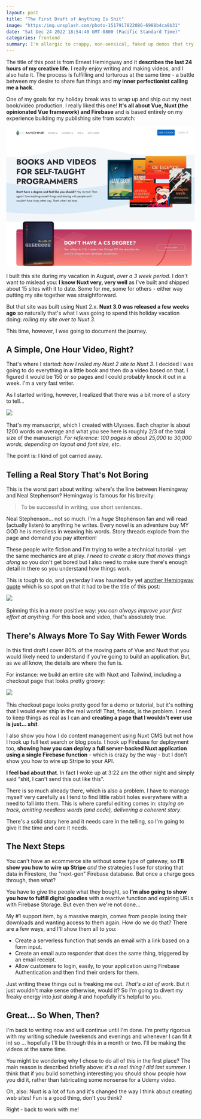 ```yaml
---
layout: post
title: "The First Draft of Anything Is Shit"
image: "https:/img.unsplash.com/photo-1517917822086-6988b4ca9b31"
date: "Sat Dec 24 2022 18:54:40 GMT-0800 (Pacific Standard Time)"
categories: frontend
summary: I'm allergic to crappy, non-sensical, faked up demos that try to convey highly technical concepts. Yet I find myself falling into that lazy trap constantly. This requires intervention.      
---
```


The title of this post is from Ernest Hemingway and it **describes the last 24 hours of my creative life**. I really enjoy writing and making videos, and I also hate it. The process is fulfilling and torturous at the same time - a battle between my desire to share fun things and **my inner perfectionist calling me a hack**.

One of my goals for my holiday break was to wrap up and ship out my next book/video production. I really liked this one! **It's all about Vue, Nuxt (the opinionated Vue framework) and Firebase** and is based entirely on my experience building my publishing site from scratch:

[![](/img/2022/12/bip_1316.jpg)](https://bigmachine.io)

I built this site during my vacation in August, _over a 3 week period_. I don't want to mislead you: **I know Nuxt very, very well** as I've built and shipped about 15 sites with it to date. Some for me, some for others - either way putting my site together was straightforward.

But that site was built using Nuxt 2.x. **Nuxt 3.0 was released a few weeks ago** so naturally that's what I was going to spend this holiday vacation doing: _rolling my site over to Nuxt 3._

This time, however, I was going to document the journey.

## A Simple, One Hour Video, Right?

That's where I started: _how I rolled my Nuxt 2 site to Nuxt 3_. I decided I was going to do everything in a little book and then do a video based on that. I figured it would be 150 or so pages and I could probably knock it out in a week. I'm a very fast writer.

As I started writing, however, I realized that there was a bit more of a story to tell...

![](/2022/12/bip_1317.jpg)

That's my manuscript, which I created with Ulysses. Each chapter is about 1200 words on average and what you see here is roughly 2/3 of the total size of the manuscript. _For reference: 100 pages is about 25,000 to 30,000 words, depending on layout and font size, etc_.

The point is: I kind of got carried away.

## Telling a Real Story That's Not Boring

This is the worst part about writing: where's the line between Hemingway and Neal Stephenson? Hemingway is famous for his brevity:

> To be successful in writing, use short sentences.

Neal Stephenson... not so much. I'm a _huge_ Stephenson fan and will read (actually listen) to anything he writes. Every novel is an adventure buy MY GOD he is merciless in weaving his words. Story threads explode from the page and demand you pay attention!

These people write fiction and I'm trying to write a technical tutorial - yet the same mechanics are at play.   _I need to create a story that moves things along_ so you don't get bored but I also need to make sure there's enough detail in there so you understand how things work.

This is tough to do, and yesterday I was haunted by yet [another Hemingway quote](https://www.goodreads.com/quotes/52073-the-first-draft-of-anything-is-shit) which is so spot on that it had to be the title of this post:

![](/2022/12/bip_1318.jpg)

Spinning this in a more positive way: _you can always improve your first effort at anything_. For this book and video, that's absolutely true.

## There's Always More To Say With Fewer Words

In this first draft I cover 80% of the moving parts of Vue and Nuxt that you would likely need to understand if you're going to build an application. But, as we all know, the details are where the fun is.

For instance: we build an entire site with Nuxt and Tailwind, including a checkout page that looks pretty groovy:

![](/2022/12/bip_1319.jpg)

This checkout page looks pretty good for a demo or tutorial, but it's nothing that I would ever ship in the real world! That, friends, is the problem. I need to keep things as real as I can and **creating a page that I wouldn't ever use is just... _shit_**.

I also show you how I do content management using Nuxt CMS but not how I hook up full text search or blog posts. I hook up Firebase for deployment too, **showing how you can deploy a full server-backed Nuxt application using a single Firebase function** \- which is crazy by the way - but I don't show you how to wire up Stripe to your API.

**I feel bad about that**. In fact I woke up at 3:22 am the other night and simply said "shit, I can't send this out like this".

There is so much already there, which is also a problem. I have to manage myself very carefully as I tend to find little rabbit holes everywhere with a need to fall into them. This is where careful editing comes in: _staying on track, omitting needless words (and code), delivering a coherent story_.

There's a solid story here and it needs care in the telling, so I'm going to give it the time and care it needs.

## The Next Steps

You can't have an ecommerce site without some type of gateway, so **I'll show you how to wire up Stripe** _and_ the strategies I use for storing that data in Firestore, the "next-gen" Firebase database. But once a charge goes through, then what?

You have to give the people what they bought, so **I'm also going to show you how to fulfill digital goodies** with a reactive function and expiring URLs with Firebase Storage. But even then we're not done...

My #1 support item, by a massive margin, comes from people losing their downloads and wanting access to them again. How do we do that? There are a few ways, and I'll show them all to you:

* Create a serverless function that sends an email with a link based on a form input.
* Create an email auto responder that does the same thing, triggered by an email receipt.
* Allow customers to login, easily, to your application using Firebase Authentication and then find their orders for them.

Just writing these things out is freaking me out. _That's a lot of work_. But it just wouldn't make sense otherwise, would it? So I'm going to divert my freaky energy into _just doing it_ and hopefully it's helpful to you.

## Great... So When, Then?

I'm back to writing now and will continue until I'm done. I'm pretty rigorous with my writing schedule (weekends and evenings and whenever I can fit it in) so ... hopefully I'll be through this in a month or two. I'll be making the videos at the same time.

You might be wondering why I chose to do all of this in the first place? The main reason is described briefly above: _it's a real thing I did last summer_. I think that if you build something interesting you should show people how you did it, rather than fabricating some nonsense for a Udemy video.

Oh, also: Nuxt is a lot of fun and it's changed the way I think about creating web sites! Fun is a good thing, don't you think?

Right - back to work with me!